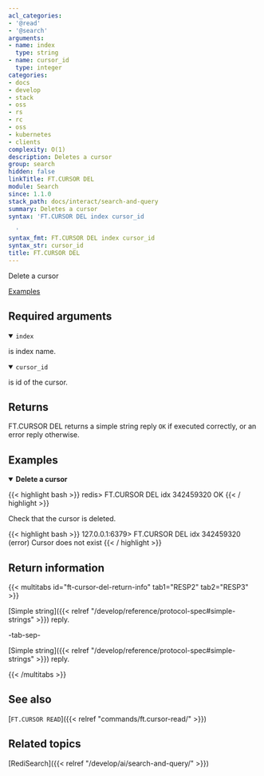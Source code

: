 ```yaml
---
acl_categories:
- '@read'
- '@search'
arguments:
- name: index
  type: string
- name: cursor_id
  type: integer
categories:
- docs
- develop
- stack
- oss
- rs
- rc
- oss
- kubernetes
- clients
complexity: O(1)
description: Deletes a cursor
group: search
hidden: false
linkTitle: FT.CURSOR DEL
module: Search
since: 1.1.0
stack_path: docs/interact/search-and-query
summary: Deletes a cursor
syntax: 'FT.CURSOR DEL index cursor_id

  '
syntax_fmt: FT.CURSOR DEL index cursor_id
syntax_str: cursor_id
title: FT.CURSOR DEL
---
```


Delete a cursor

[Examples](#examples)

## Required arguments

<details open>
<summary><code>index</code></summary>

is index name.
</details>

<details open>
<summary><code>cursor_id</code></summary>

is id of the cursor.
</details>

## Returns

FT.CURSOR DEL returns a simple string reply `OK` if executed correctly, or an error reply otherwise.

## Examples

<details open>
<summary><b>Delete a cursor</b></summary>

{{< highlight bash >}}
redis> FT.CURSOR DEL idx 342459320
OK
{{< / highlight >}}

Check that the cursor is deleted.

{{< highlight bash >}}
127.0.0.1:6379> FT.CURSOR DEL idx 342459320
(error) Cursor does not exist
{{< / highlight >}}
</details>

## Return information

{{< multitabs id="ft-cursor-del-return-info" 
    tab1="RESP2" 
    tab2="RESP3" >}}

[Simple string]({{< relref "/develop/reference/protocol-spec#simple-strings" >}}) reply.

-tab-sep-

[Simple string]({{< relref "/develop/reference/protocol-spec#simple-strings" >}}) reply.

{{< /multitabs >}}

## See also

[`FT.CURSOR READ`]({{< relref "commands/ft.cursor-read/" >}}) 

## Related topics

[RediSearch]({{< relref "/develop/ai/search-and-query/" >}})